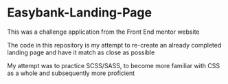 # Easybank-Landing-Page
This was a challenge application from the Front End mentor website

The code in this repository is my attempt to re-create an already completed landing page and have it match as close as possible

My attempt was to practice SCSS/SASS, to become more familiar with CSS as a whole and subsequently more proficient
